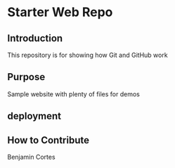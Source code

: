 # Starter Web Repo

## Introduction
This repository is for showing how Git and GitHub work

## Purpose

Sample website with plenty of files for demos
## deployment

## How to Contribute
Benjamin Cortes 